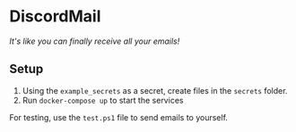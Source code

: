 # DiscordMail
_It's like you can finally receive all your emails!_

## Setup
1. Using the `example_secrets` as a secret, create files in the `secrets` folder.
2. Run `docker-compose up` to start the services

For testing, use the `test.ps1` file to send emails to yourself.

